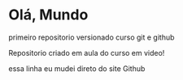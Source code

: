 # Olá, Mundo
 primeiro repositorio versionado curso git e github

Repositorio criado em aula do curso em video!

essa linha eu mudei direto do site Github
